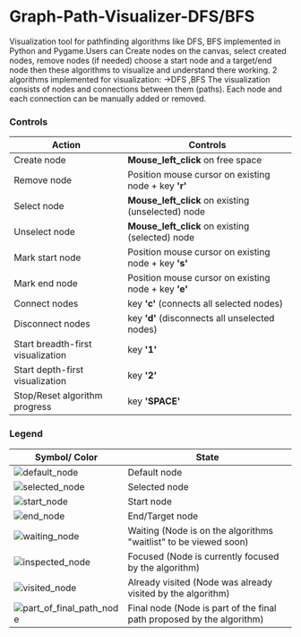 # Graph-Path-Visualizer-DFS/BFS
Visualization tool for pathfinding algorithms like DFS, BFS implemented in Python and Pygame.Users can Create nodes on the canvas, select created nodes, remove nodes (if needed) choose a start node and a target/end node then these algorithms to visualize and understand there working.
2 algorithms implemented for visualization:
->DFS
,BFS
The visualization consists of nodes and connections between them (paths). Each node and each connection can be manually added or removed.

### Controls
Action | Controls |
--- | --- |
Create node | **Mouse_left_click** on free space |
Remove node | Position mouse cursor on existing node + key **'r'** |
Select node | **Mouse_left_click** on existing (unselected) node |
Unselect node | **Mouse_left_click** on existing (selected) node |
Mark start node | Position mouse cursor on existing node + key **'s'** |
Mark end node | Position mouse cursor on existing node + key **'e'** |
Connect nodes | key **'c'** (connects all selected nodes) |
Disconnect nodes | key **'d'** (disconnects all unselected nodes) |
Start breadth-first visualization | key **'1'** |
Start depth-first visualization | key **'2'** |
Stop/Reset algorithm progress | key **'SPACE'** |

### Legend
Symbol/ Color | State |
--- | --- |
![default_node](https://user-images.githubusercontent.com/90963546/179389306-47806506-de03-4b80-9b29-3e98cd71e8b2.png)| Default node |
![selected_node](https://user-images.githubusercontent.com/90963546/179389351-82a45720-121a-4529-bf0f-8a915d0ee035.png)| Selected node |
![start_node](https://user-images.githubusercontent.com/90963546/179389358-48ce3c6a-c2cc-41d8-a263-897bb6c69d81.png)  | Start node |
![end_node](https://user-images.githubusercontent.com/90963546/179389375-19ca6166-e018-4945-9126-9e597d5284ac.png)| End/Target node |
![waiting_node](https://user-images.githubusercontent.com/90963546/179389440-57040412-9c01-4d5c-9415-735d7e2bab56.png) | Waiting (Node is on the algorithms "waitlist" to be viewed soon) |
![inspected_node](https://user-images.githubusercontent.com/90963546/179388136-bd202644-9062-4c47-af04-0354b1702d50.png) | Focused (Node is currently focused by the algorithm) |
 ![visited_node](https://user-images.githubusercontent.com/90963546/179388301-00c5740d-2b75-4872-8566-5e614bf0e0d5.png)| Already visited (Node was already visited by the algorithm) |
![part_of_final_path_node](https://user-images.githubusercontent.com/90963546/179388322-d6ce4ca0-e608-4b47-842d-8b29f278132a.png)| Final node (Node is part of the final path proposed by the algorithm) |
